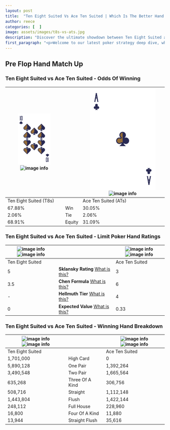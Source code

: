 ```yaml
---
layout: post
title:  "Ten Eight Suited Vs Ace Ten Suited | Which Is The Better Hand In Poker? A Complete Guide"
author: reece
categories: [  ]
image: assets/images/t8s-vs-ats.jpg
description: "Discover the ultimate showdown between Ten Eight Suited and Ace Ten Suited in poker! Uncover the odds, strategies, and scenarios where one hand triumphs over the other. Get ready to up your poker game with this thrilling analysis."
first_paragraph: "<p>Welcome to our latest poker strategy deep dive, where we're pitting two distinct hands against each other in a high-stakes showdown: Ten Eight Suited vs Ace Ten Suited.</p><p>In the dynamic world of poker, every decision counts, and knowing which hand holds the upper hand is key to your success at the table.</p><p>In this article, we'll dissect these two hands, explore the scenarios where one dominates the other, and equip you with the knowledge to make strategic choices that can tip the odds in your favor.</p><p>Get ready to unravel the intriguing dynamics of these poker hands and elevate your game to new heights.</p>"
---
```




[comment]: # (sp0)

## Pre Flop Hand Match Up

<div class="table hand-ratings" markdown="1"> 



### Ten Eight Suited vs Ace Ten Suited - Odds Of Winning


    
| ![image info](assets/images/hand1/T.png) ![image info](assets/images/hand1/8s.png) |  | ![image info](assets/images/hand2/A.png) ![image info](assets/images/hand2/ts.png) |
| -------- | -------- | -------- |
| Ten Eight Suited (T8s) |  | Ace Ten Suited (ATs) |
| 67.88% | Win | 30.05% |
| 2.06% | Tie | 2.06% |
| 68.91% | Equity | 31.09% |




[comment]: # (sp1)



### Ten Eight Suited vs Ace Ten Suited - Limit Poker Hand Ratings


    
| ![image info](https://www.riverpairs.com/assets/images/hand1/T.png) ![image info](https://www.riverpairs.com/assets/images/hand1/8s.png) |  | ![image info](https://www.riverpairs.com/assets/images/hand2/A.png) ![image info](https://www.riverpairs.com/assets/images/hand2/ts.png) |
| -------- | -------- | -------- |
| Ten Eight Suited |  | Ace Ten Suited |
| 5 | **Sklansky Rating** [What is this?](/sklansky-rating-explained) | 3 |
| 3.5 | **Chen Formula** [What is this?](/chen-formula-explained) | 6 |
| - | **Hellmuth Tier** [What is this?](/Hellmuth-tier-explained) | 4 |
| 0 | **Expected Value** [What is this?](/expected-value-explained) | 0.33 |




[comment]: # (sp2)



### Ten Eight Suited vs Ace Ten Suited - Winning Hand Breakdown


    
| ![image info](https://www.riverpairs.com/assets/images/hand1/T.png) ![image info](https://www.riverpairs.com/assets/images/hand1/8s.png) |  | ![image info](https://www.riverpairs.com/assets/images/hand2/A.png) ![image info](https://www.riverpairs.com/assets/images/hand2/ts.png) |
| -------- | -------- | -------- |
| Ten Eight Suited |  | Ace Ten Suited |
| 1,701,000 | High Card | 0 |
| 5,890,128 | One Pair | 1,392,264 |
| 3,490,548 | Two Pair | 1,665,564 |
| 635,268 | Three Of A Kind | 306,756 |
| 508,716 | Straight | 1,112,148 |
| 1,443,804 | Flush | 1,422,144 |
| 248,112 | Full House | 228,960 |
| 16,800 | Four Of A Kind | 11,880 |
| 13,944 | Straight Flush | 35,616 |




[comment]: # (sp3)



</div>

[comment]: # (sp4)



[comment]: # (sp5)

